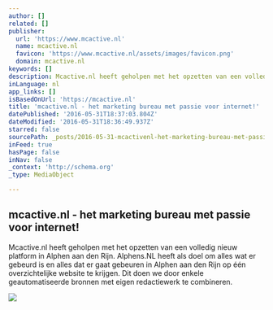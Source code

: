 ```yaml
---
author: []
related: []
publisher:
  url: 'https://www.mcactive.nl'
  name: mcactive.nl
  favicon: 'https://www.mcactive.nl/assets/images/favicon.png'
  domain: mcactive.nl
keywords: []
description: Mcactive.nl heeft geholpen met het opzetten van een volledig nieuw platform in Alphen aan den Rijn. Alphens.NL heeft als doel om alles wat er gebeurd is en alles dat er gaat gebeuren in Alphen aan den Rijn op één overzichtelijke website te krijgen. Dit doen we door enkele geautomatiseerde bronnen met eigen redactiewerk te combineren.
inLanguage: nl
app_links: []
isBasedOnUrl: 'https://mcactive.nl'
title: 'mcactive.nl - het marketing bureau met passie voor internet!'
datePublished: '2016-05-31T18:37:03.804Z'
dateModified: '2016-05-31T18:36:49.937Z'
starred: false
sourcePath: _posts/2016-05-31-mcactivenl-het-marketing-bureau-met-passie-voor-internet.md
inFeed: true
hasPage: false
inNav: false
_context: 'http://schema.org'
_type: MediaObject

---
```

<article style=""><h1>mcactive.nl - het marketing bureau met passie voor internet!</h1><p>Mcactive.nl heeft geholpen met het opzetten van een volledig nieuw platform in Alphen aan den Rijn. Alphens.NL heeft als doel om alles wat er gebeurd is en alles dat er gaat gebeuren in Alphen aan den Rijn op één overzichtelijke website te krijgen. Dit doen we door enkele geautomatiseerde bronnen met eigen redactiewerk te combineren.</p><img src="https://www.mcactive.nl/assets/images/portfolio-2.jpg" /></article>